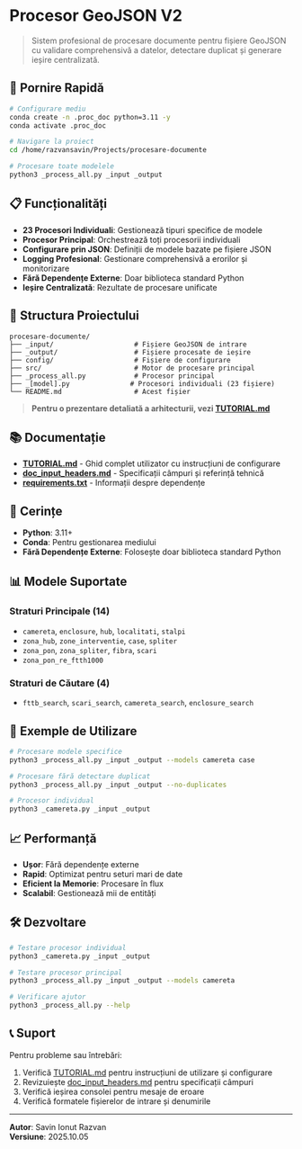 # Procesor GeoJSON V2

> Sistem profesional de procesare documente pentru fișiere GeoJSON cu validare comprehensivă a datelor, detectare duplicat și generare ieșire centralizată.

## 🚀 Pornire Rapidă

```bash
# Configurare mediu
conda create -n .proc_doc python=3.11 -y
conda activate .proc_doc

# Navigare la proiect
cd /home/razvansavin/Projects/procesare-documente

# Procesare toate modelele
python3 _process_all.py _input _output
```

## 📋 Funcționalități

- **23 Procesori Individuali**: Gestionează tipuri specifice de modele
- **Procesor Principal**: Orchestrează toți procesorii individuali
- **Configurare prin JSON**: Definiții de modele bazate pe fișiere JSON
- **Logging Profesional**: Gestionare comprehensivă a erorilor și monitorizare
- **Fără Dependențe Externe**: Doar biblioteca standard Python
- **Ieșire Centralizată**: Rezultate de procesare unificate

## 📁 Structura Proiectului

```
procesare-documente/
├── _input/                    # Fișiere GeoJSON de intrare
├── _output/                   # Fișiere procesate de ieșire
├── config/                    # Fișiere de configurare
├── src/                       # Motor de procesare principal
├── _process_all.py            # Procesor principal
├── _[model].py               # Procesori individuali (23 fișiere)
└── README.md                  # Acest fișier
```

> **Pentru o prezentare detaliată a arhitecturii, vezi [TUTORIAL.md](TUTORIAL.md)**

## 📚 Documentație

- **[TUTORIAL.md](TUTORIAL.md)** - Ghid complet utilizator cu instrucțiuni de configurare
- **[doc_input_headers.md](doc_input_headers.md)** - Specificații câmpuri și referință tehnică
- **[requirements.txt](requirements.txt)** - Informații despre dependențe

## 🔧 Cerințe

- **Python**: 3.11+
- **Conda**: Pentru gestionarea mediului
- **Fără Dependențe Externe**: Folosește doar biblioteca standard Python

## 📊 Modele Suportate

### Straturi Principale (14)
- `camereta`, `enclosure`, `hub`, `localitati`, `stalpi`
- `zona_hub`, `zone_interventie`, `case`, `spliter`
- `zona_pon`, `zona_spliter`, `fibra`, `scari`
- `zona_pon_re_ftth1000`

### Straturi de Căutare (4)
- `fttb_search`, `scari_search`, `camereta_search`, `enclosure_search`

## 🎯 Exemple de Utilizare

```bash
# Procesare modele specifice
python3 _process_all.py _input _output --models camereta case

# Procesare fără detectare duplicat
python3 _process_all.py _input _output --no-duplicates

# Procesor individual
python3 _camereta.py _input _output
```

## 📈 Performanță

- **Ușor**: Fără dependențe externe
- **Rapid**: Optimizat pentru seturi mari de date
- **Eficient la Memorie**: Procesare în flux
- **Scalabil**: Gestionează mii de entități

## 🛠️ Dezvoltare

```bash
# Testare procesor individual
python3 _camereta.py _input _output

# Testare procesor principal
python3 _process_all.py _input _output --models camereta

# Verificare ajutor
python3 _process_all.py --help
```

## 📞 Suport

Pentru probleme sau întrebări:
1. Verifică [TUTORIAL.md](TUTORIAL.md) pentru instrucțiuni de utilizare și configurare
2. Revizuiește [doc_input_headers.md](doc_input_headers.md) pentru specificații câmpuri
3. Verifică ieșirea consolei pentru mesaje de eroare
4. Verifică formatele fișierelor de intrare și denumirile

---

**Autor**: Savin Ionut Razvan  
**Versiune**: 2025.10.05  